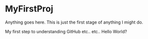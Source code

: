 # MyFirstProj
Anything goes here. This is just the first stage of anything I might do.


My first step to understanding GitHub etc.. etc..
Hello World?

